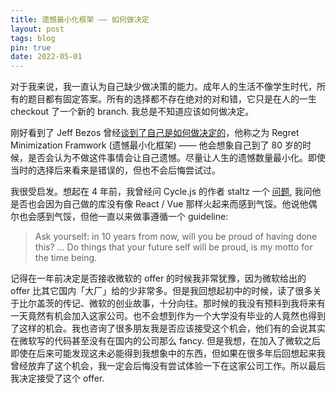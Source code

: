 ```yaml
---
title: 遗憾最小化框架 —— 如何做决定
layout: post
tags: blog
pin: true
date: 2022-05-01
---
```


对于我来说，我一直认为自己缺少做决策的能力。成年人的生活不像学生时代，所有的题目都有固定答案。所有的选择都不存在绝对的对和错，它只是在人的一生 checkout 了一个新的 branch. 我总是不知道应该如何做决定。

刚好看到了 Jeff Bezos 曾经[谈到了自己是如何做决定的](https://www.youtube.com/watch?v=jwG_qR6XmDQ)，他称之为 Regret Minimization Framwork (遗憾最小化框架) —— 他会想象自己到了 80 岁的时候，是否会认为不做这件事情会让自己遗憾。尽量让人生的遗憾数量最小化。即使当时的选择后来看来是错误的，但也不会后悔尝试过。

我很受启发。想起在 4 年前，我曾经问 Cycle.js 的作者 staltz 一个 [问题](https://github.com/staltz/ama/issues/35), 我问他是否也会因为自己做的库没有像 React / Vue 那样火起来而感到气馁。他说他偶尔也会感到气馁，但他一直以来做事遵循一个 guideline:
    
  > Ask yourself: in 10 years from now, will you be proud of having done this? ... Do things that your future self will be proud, is my motto for the time being.

记得在一年前决定是否接收微软的 offer 的时候我非常犹豫，因为微软给出的 offer 比其它国内「大厂」给的少非常多。但是我回想起初中的时候，读了很多关于比尔盖茨的传记、微软的创业故事，十分向往。那时候的我没有预料到我将来有一天竟然有机会加入这家公司。也不会想到作为一个大学没有毕业的人竟然也得到了这样的机会。我也咨询了很多朋友我是否应该接受这个机会，他们有的会说其实在微软写的代码甚至没有在国内的公司那么 fancy. 但是我想，在加入了微软之后即使在后来可能发现这未必能得到我想象中的东西，但如果在很多年后回想起来我曾经放弃了这个机会，我一定会后悔没有尝试体验一下在这家公司工作。所以最后我决定接受了这个 offer.